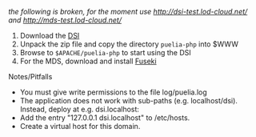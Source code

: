 
_the following is broken, for the moment use <http://dsi-test.lod-cloud.net/> and <http://mds-test.lod-cloud.net/>_

1. Download the [DSI](http://puelia-php.googlecode.com/svn/branches/dsi/archive.zip)
1. Unpack the zip file and copy the directory ```puelia-php``` into $WWW
1. Browse to ```$APACHE/puelia-php``` to start using the DSI
1. For the MDS, download and install [Fuseki](http://incubator.apache.org/jena/documentation/serving_data/)

Notes/Pitfalls

* You must give write permissions to the file log/puelia.log
* The application does not work with sub-paths (e.g. localhost/dsi). Instead, deploy at e.g. dsi.localhost:
* Add the entry "127.0.0.1  dsi.localhost" to /etc/hosts.
* Create a virtual host for this domain.
